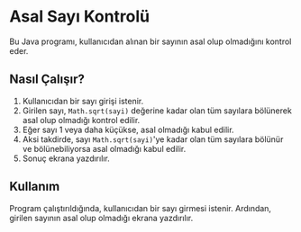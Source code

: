 # Asal Sayı Kontrolü

Bu Java programı, kullanıcıdan alınan bir sayının asal olup olmadığını kontrol eder.

## Nasıl Çalışır?

1. Kullanıcıdan bir sayı girişi istenir.
2. Girilen sayı, `Math.sqrt(sayi)` değerine kadar olan tüm sayılara bölünerek asal olup olmadığı kontrol edilir.
3. Eğer sayı 1 veya daha küçükse, asal olmadığı kabul edilir.
4. Aksi takdirde, sayı `Math.sqrt(sayi)`'ye kadar olan tüm sayılara bölünür ve bölünebiliyorsa asal olmadığı kabul edilir.
5. Sonuç ekrana yazdırılır.

## Kullanım

Program çalıştırıldığında, kullanıcıdan bir sayı girmesi istenir. Ardından, girilen sayının asal olup olmadığı ekrana yazdırılır.
